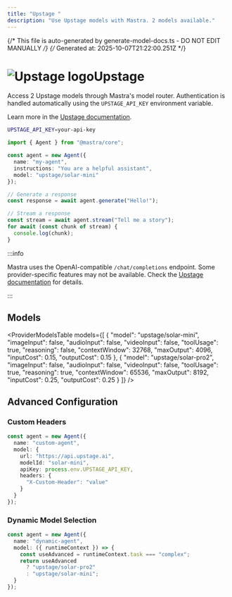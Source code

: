 ```yaml
---
title: "Upstage "
description: "Use Upstage models with Mastra. 2 models available."
---
```


{/* This file is auto-generated by generate-model-docs.ts - DO NOT EDIT MANUALLY */}
{/* Generated at: 2025-10-07T21:22:00.251Z */}

# <img src="https://models.dev/logos/upstage.svg" alt="Upstage logo" className="inline w-8 h-8 mr-2 align-middle dark:invert dark:brightness-0 dark:contrast-200" />Upstage

Access 2 Upstage models through Mastra's model router. Authentication is handled automatically using the `UPSTAGE_API_KEY` environment variable.

Learn more in the [Upstage documentation](https://developers.upstage.ai).

```bash
UPSTAGE_API_KEY=your-api-key
```

```typescript
import { Agent } from "@mastra/core";

const agent = new Agent({
  name: "my-agent",
  instructions: "You are a helpful assistant",
  model: "upstage/solar-mini"
});

// Generate a response
const response = await agent.generate("Hello!");

// Stream a response
const stream = await agent.stream("Tell me a story");
for await (const chunk of stream) {
  console.log(chunk);
}
```

:::info

Mastra uses the OpenAI-compatible `/chat/completions` endpoint. Some provider-specific features may not be available. Check the [Upstage documentation](https://developers.upstage.ai) for details.

:::

## Models

<ProviderModelsTable 
  models={[
  {
    "model": "upstage/solar-mini",
    "imageInput": false,
    "audioInput": false,
    "videoInput": false,
    "toolUsage": true,
    "reasoning": false,
    "contextWindow": 32768,
    "maxOutput": 4096,
    "inputCost": 0.15,
    "outputCost": 0.15
  },
  {
    "model": "upstage/solar-pro2",
    "imageInput": false,
    "audioInput": false,
    "videoInput": false,
    "toolUsage": true,
    "reasoning": true,
    "contextWindow": 65536,
    "maxOutput": 8192,
    "inputCost": 0.25,
    "outputCost": 0.25
  }
]}
/>

## Advanced Configuration

### Custom Headers

```typescript
const agent = new Agent({
  name: "custom-agent",
  model: {
    url: "https://api.upstage.ai",
    modelId: "solar-mini",
    apiKey: process.env.UPSTAGE_API_KEY,
    headers: {
      "X-Custom-Header": "value"
    }
  }
});
```

### Dynamic Model Selection

```typescript
const agent = new Agent({
  name: "dynamic-agent",
  model: ({ runtimeContext }) => {
    const useAdvanced = runtimeContext.task === "complex";
    return useAdvanced 
      ? "upstage/solar-pro2"
      : "upstage/solar-mini";
  }
});
```
